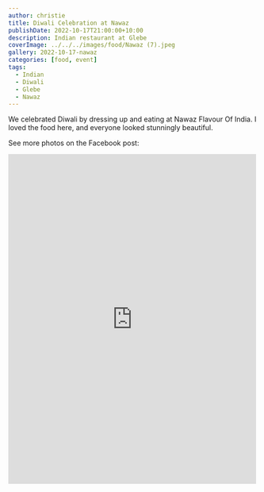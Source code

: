 ```yaml
---
author: christie
title: Diwali Celebration at Nawaz
publishDate: 2022-10-17T21:00:00+10:00
description: Indian restaurant at Glebe
coverImage: ../../../images/food/Nawaz (7).jpeg
gallery: 2022-10-17-nawaz
categories: [food, event]
tags:
  - Indian
  - Diwali
  - Glebe
  - Nawaz
---
```


We celebrated Diwali by dressing up and eating at Nawaz Flavour Of India. I loved the food here, and everyone looked stunningly beautiful.

See more photos on the Facebook post:

<iframe src="https://www.facebook.com/plugins/post.php?href=https%3A%2F%2Fwww.facebook.com%2Fchris1.tham%2Fposts%2Fpfbid0tLkuuwnn6edB5JUK6J6Qy6LZQkEWCrhLTNqbGxqGsRzdundUTF4SpqWcTtNk4wYcl&show_text=true&width=500" width="500" height="665" style="border:none;overflow:hidden" scrolling="no" frameborder="0" allowfullscreen="true" allow="autoplay; clipboard-write; encrypted-media; picture-in-picture; web-share"></iframe>
